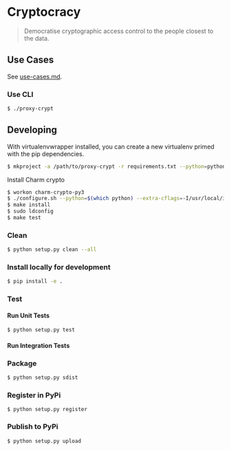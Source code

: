 # Cryptocracy

> Democratise cryptographic access control to the people closest to the data.

## Use Cases
See [use-cases.md](src/use_cases/README.md).

### Use CLI
```bash
$ ./proxy-crypt
```

## Developing

With virtualenvwrapper installed, you can create a new virtualenv primed with the pip dependencies. 
```bash
$ mkproject -a /path/to/proxy-crypt -r requirements.txt --python=python3 cryptocracy
```

Install Charm crypto

```bash
$ workon charm-crypto-py3
$ ./configure.sh --python=$(which python) --extra-cflags=-I/usr/local/include --extra-ldflags=-L/usr/local/lib
$ make install
$ sudo ldconfig
$ make test
```

### Clean
```sh
$ python setup.py clean --all
```

### Install locally for development
```bash
$ pip install -e .
```

### Test
#### Run Unit Tests
```sh
$ python setup.py test
```

#### Run Integration Tests


### Package
```sh
$ python setup.py sdist
```

### Register in PyPi
```
$ python setup.py register
```

### Publish to PyPi
```
$ python setup.py upload
```

